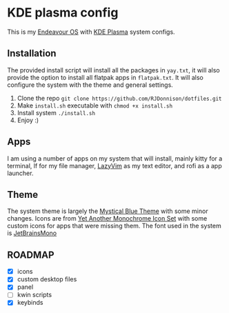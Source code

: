 # KDE plasma config

This is my [Endeavour OS](https://endeavouros.com) with [KDE Plasma](https://kde.org/plasma-desktop/) system configs.

## Installation

The provided install script will install all the packages in `yay.txt`, it will also provide the option
to install all flatpak apps in `flatpak.txt`. It will also configure the system with the theme and
general settings.

1. Clone the repo `git clone https://github.com/RJDonnison/dotfiles.git`
2. Make `install.sh` executable with `chmod +x install.sh`
3. Install system `./install.sh`
4. Enjoy :)

## Apps

I am using a number of apps on my system that will install, mainly kitty for a terminal,
lf for my file manager, [LazyVim](https://www.lazyvim.org) as my text editor, and rofi
as a app launcher.

## Theme

The system theme is largely the [Mystical Blue Theme](https://github.com/juxtopposed/Mystical-Blue-Theme) with some minor changes.
Icons are from [Yet Another Monochrome Icon Set](https://store.kde.org/p/2303161) with some custom icons for apps that were missing them.
The font used in the system is [JetBrainsMono](https://www.jetbrains.com/lp/mono/)

## ROADMAP

- [x] icons
- [x] custom desktop files
- [x] panel
- [ ] kwin scripts
- [x] keybinds
